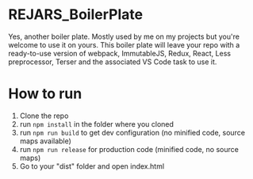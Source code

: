 # REJARS_BoilerPlate

Yes, another boiler plate. Mostly used by me on my projects but you're welcome to use it on yours.
This boiler plate will leave your repo with a ready-to-use version of webpack, ImmutableJS, Redux, React, Less preprocessor, Terser and the associated VS Code task to use it.

# How to run
1. Clone the repo
1. run `npm install` in the folder where you cloned
1. run `npm run build` to get dev configuration (no minified code, source maps available)
1. run `npm run release` for production code (minified code, no source maps)
1. Go to your "dist" folder and open index.html
